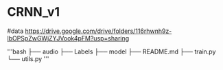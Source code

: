 # CRNN_v1

#data https://drive.google.com/drive/folders/116rhwnh9z-lbOPSpZwGWjZYJVook4pFM?usp=sharing

'''bash
├── audio
├── Labels
├── model
├── README.md
├── train.py
└── utils.py
'''
